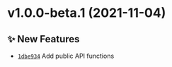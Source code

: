 # v1.0.0-beta.1 (2021-11-04)

## ✨ New Features

- [`1dbe934`](https://github.com/coinset/gmocoin/commit/1dbe934) Add public API functions
